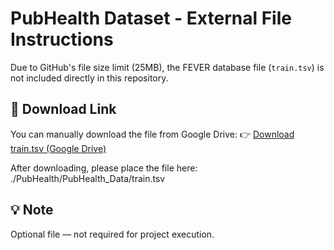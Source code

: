 # PubHealth Dataset - External File Instructions
Due to GitHub's file size limit (25MB), the FEVER database file (`train.tsv`) is not included directly in this repository.

## 🔗 Download Link
You can manually download the file from Google Drive:
👉 [Download train.tsv (Google Drive)](https://drive.google.com/file/d/15P8jxZUKClJdjgNDdEAhfQq-UlGHgFDy/view?usp=drive_link)

After downloading, please place the file here: ./PubHealth/PubHealth_Data/train.tsv

## 💡 Note
Optional file — not required for project execution.
